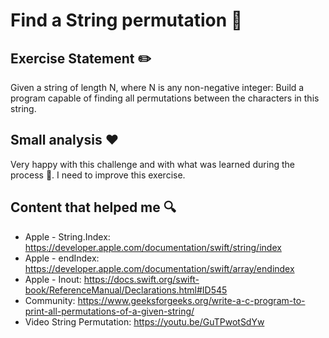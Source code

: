 # Find a String permutation 🧐

## Exercise Statement ✏️
Given a string of length N, where N is any non-negative integer:  Build a program capable of finding all permutations between the characters in this string.

## Small analysis ❤️
Very happy with this challenge and with what was learned during the process 🤩. I need to improve this exercise.

## Content that helped me 🔍
* Apple - String.Index: https://developer.apple.com/documentation/swift/string/index
* Apple - endIndex: https://developer.apple.com/documentation/swift/array/endindex
* Apple - Inout: https://docs.swift.org/swift-book/ReferenceManual/Declarations.html#ID545
* Community: https://www.geeksforgeeks.org/write-a-c-program-to-print-all-permutations-of-a-given-string/
* Video String Permutation: https://youtu.be/GuTPwotSdYw
